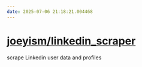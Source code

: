 ```yaml
---
date: 2025-07-06 21:18:21.004468
---
```


# [joeyism/linkedin_scraper](https://github.com/joeyism/linkedin_scraper)

scrape Linkedin user data and profiles